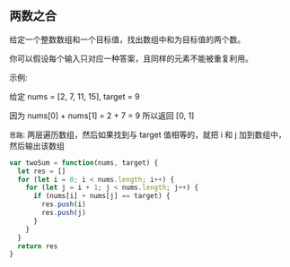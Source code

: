 ## 两数之合

给定一个整数数组和一个目标值，找出数组中和为目标值的两个数。

你可以假设每个输入只对应一种答案，且同样的元素不能被重复利用。

示例:

给定 nums = [2, 7, 11, 15], target = 9

因为 nums[0] + nums[1] = 2 + 7 = 9
所以返回 [0, 1]

`思路`: 两层遍历数组，然后如果找到与 target 值相等的，就把 i 和 j 加到数组中，然后输出该数组

```javascript
var twoSum = function(nums, target) {
  let res = []
  for (let i = 0; i < nums.length; i++) {
    for (let j = i + 1; j < nums.length; j++) {
      if (nums[i] + nums[j] == target) {
        res.push(i)
        res.push(j)
      }
    }
  }
  return res
}
```
